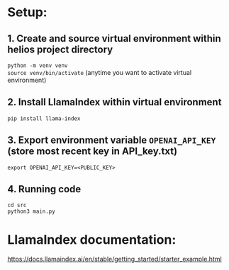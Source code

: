 # Setup:

## 1. Create and source virtual environment within helios project directory <br>

`python -m venv venv` <br>
`source venv/bin/activate` (anytime you want to activate virtual environment) <br>

## 2. Install LlamaIndex within virtual environment

`pip install llama-index`

## 3. Export environment variable `OPENAI_API_KEY` (store most recent key in API_key.txt)

`export OPENAI_API_KEY=<PUBLIC_KEY>`

## 4. Running code

`cd src` <br>
`python3 main.py` <br>

# LlamaIndex documentation:

https://docs.llamaindex.ai/en/stable/getting_started/starter_example.html
